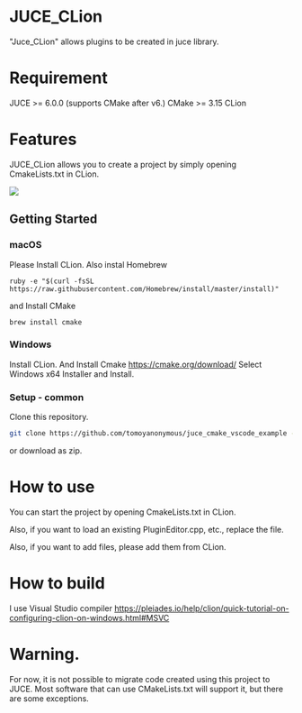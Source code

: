 # JUCE_CLion

"Juce_CLion" allows plugins to be created in juce library.

# Requirement

JUCE >= 6.0.0 (supports CMake after v6.)
CMake >= 3.15
CLion 

# Features
 
JUCE_CLion allows you to create a project by simply opening CmakeLists.txt in CLion.

![](https://user-images.githubusercontent.com/63702646/126873953-461b2abf-5ae0-4c85-a7aa-ac3c90a4d0ba.jpg)

## Getting Started

### macOS

Please Install CLion.
Also instal Homebrew

``` Script
ruby -e "$(curl -fsSL https://raw.githubusercontent.com/Homebrew/install/master/install)"
```
and Install CMake

``` Script
brew install cmake
```

### Windows

Install CLion.
And Install Cmake
https://cmake.org/download/
Select Windows x64 Installer and Install.

### Setup - common

Clone this repository. 

```sh
git clone https://github.com/tomoyanonymous/juce_cmake_vscode_example --recursive
```
or download as zip. 
 
# How to use

You can start the project by opening CmakeLists.txt in CLion.

Also, if you want to load an existing PluginEditor.cpp, etc., replace the file. 

Also, if you want to add files, please add them from CLion.

# How to build
I use Visual Studio compiler
https://pleiades.io/help/clion/quick-tutorial-on-configuring-clion-on-windows.html#MSVC
# Warning.

For now, it is not possible to migrate code created using this project to JUCE.
Most software that can use CMakeLists.txt will support it, but there are some exceptions.
